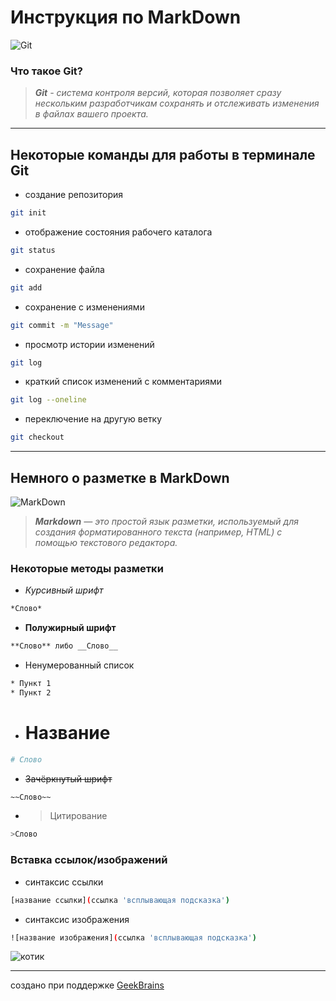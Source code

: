 # Инструкция по **MarkDown**

![Git](https://content.timeweb.com/assets/e41e86c7-bcc2-4740-a783-b2fd6ff6f839?width=1920&height=1080 'логотип Git')

### Что такое **Git**?

>***Git** - система контроля версий, которая позволяет сразу нескольким разработчикам сохранять и отслеживать изменения в файлах вашего проекта.*

---------------------
## Некоторые команды для работы в терминале **Git**

* создание репозитория
```sh
git init
```

* отображение состояния рабочего каталога
```sh
git status
```

* сохранение файла
```sh
git add
```

* сохранение с изменениями
```sh
git commit -m "Message"
```

* просмотр истории изменений
```sh
git log
```

* краткий список изменений с комментариями
```sh
git log --oneline
```

* переключение на другую ветку
```sh
git checkout
```

------------------
## Немного о разметке в **MarkDown**

![MarkDown](https://encrypted-tbn0.gstatic.com/images?q=tbn:ANd9GcRXmTyTEA53luoxWgJ9vjgQ4uzqrbC_UNzuSw&usqp=CAU 'логотип MarkDown')

>***Markdown** — это простой язык разметки, используемый для создания форматированного текста (например, HTML) с помощью текстового редактора.*

### Некоторые методы разметки

* *Курсивный шрифт*
```sh
*Слово*
```

* **Полужирный шрифт**
```sh
**Слово** либо __Слово__
```

* Ненумерованный список
```sh
* Пункт 1
* Пункт 2
```

* # Название
```sh
# Слово
```

* ~~Зачёркнутый шрифт~~
```sh
~~Слово~~
```

* >Цитирование
```sh
>Слово
```

### Вставка ссылок/изображений

* синтаксис ссылки
```sh
[название ссылки](ссылка 'всплывающая подсказка')
```

* синтаксис изображения
```sh
![название изображения](ссылка 'всплывающая подсказка')
```
![котик](https://i.pinimg.com/564x/61/24/c0/6124c0afb953619ae6613546ea39eeb8.jpg 'котииик')

---------------------
создано при поддержке [GeekBrains](https://gb.ru/ 'официальный сайт')

